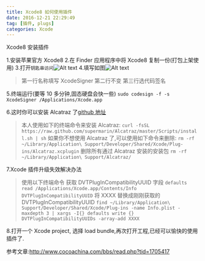 ```yaml
---
title: Xcode8 如何使用插件
date: 2016-12-21 22:29:49
tag: [插件, plugs]
categories: Xcode
---
```


Xcode8 安装插件

<!-- more -->

1.安装苹果官方 Xcode8 2.在 Finder 应用程序中将 Xcode8 复制一份(打包上架使用) 3.打开`钥匙串访问`![Alt text](http://oihqdel9t.bkt.clouddn.com/2016/12/Blog/create%20certificate.png) 4.填写如图![Alt text](http://oihqdel9t.bkt.clouddn.com/2016/12/Blog/create%20certificate.png)

> 第一行名称填写 XcodeSigner
> 第二行不变
> 第三行选代码签名

5.终端运行(要等 10 多分钟,固态硬盘会快一些)
`sudo codesign -f -s XcodeSigner /Applications/Xcode.app`

6.这时你可以安装 Alcatraz 了[github 地址](https://github.com/alcatraz/Alcatraz)

> 本人使用如下的终端命令来安装 Alcatraz:
> `curl -fsSL https://raw.github.com/supermarin/Alcatraz/master/Scripts/install.sh | sh`
> 如果你不想使用 Alcatraz 了,可以使用如下命令来删除:
> `rm -rf ~/Library/Application\ Support/Developer/Shared/Xcode/Plug-ins/Alcatraz.xcplugin`
> 删除所有通过 Alcatraz 安装的安装包
> `rm -rf ~/Library/Application\ Support/Alcatraz/`

7.Xcode 插件升级失效解决办法

> 使用以下终端命令
> 获取 DVTPlugInCompatibilityUUID 字段
> `defaults read /Applications/Xcode.app/Contents/Info DVTPlugInCompatibilityUUID`
> 将 XXXX 替换成刚刚获取的 DVTPlugInCompatibilityUUID
> `find ~/Library/Application\ Support/Developer/Shared/Xcode/Plug-ins -name Info.plist -maxdepth 3 | xargs -I{} defaults write {} DVTPlugInCompatibilityUUIDs -array-add XXXX`

8.打开一个 Xcode project, 选择 load bundle,再次打开工程,已经可以愉快的使用插件了.

参考文章:http://www.cocoachina.com/bbs/read.php?tid=1705417
